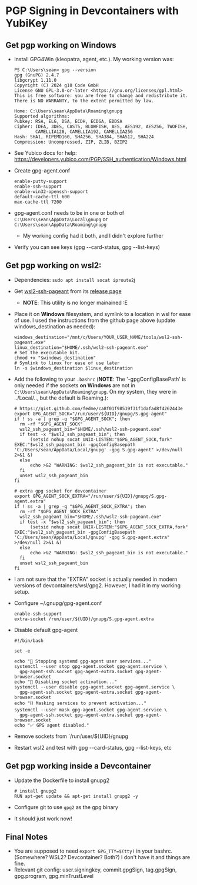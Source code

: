 # PGP Signing in Devcontainers with YubiKey

## Get pgp working on Windows

- Install GPG4Win (kleopatra, agent, etc.). My working version was:

      PS C:\Users\sean> gpg --version
      gpg (GnuPG) 2.4.7
      libgcrypt 1.11.0
      Copyright (C) 2024 g10 Code GmbH
      License GNU GPL-3.0-or-later <https://gnu.org/licenses/gpl.html>
      This is free software: you are free to change and redistribute it.
      There is NO WARRANTY, to the extent permitted by law.

      Home: C:\Users\sean\AppData\Roaming\gnupg
      Supported algorithms:
      Pubkey: RSA, ELG, DSA, ECDH, ECDSA, EDDSA
      Cipher: IDEA, 3DES, CAST5, BLOWFISH, AES, AES192, AES256, TWOFISH,
              CAMELLIA128, CAMELLIA192, CAMELLIA256
      Hash: SHA1, RIPEMD160, SHA256, SHA384, SHA512, SHA224
      Compression: Uncompressed, ZIP, ZLIB, BZIP2

- See Yubico docs for help: https://developers.yubico.com/PGP/SSH_authentication/Windows.html
- Create gpg-agent.conf

      enable-putty-support
      enable-ssh-support
      enable-win32-openssh-support
      default-cache-ttl 600
      max-cache-ttl 7200

- gpg-agent.conf needs to be in one or both of `C:\Users\sean\AppData\Local\gnupg` or `C:\Users\sean\AppData\Roaming\gnupg`
  - My working config had it both, and I didn't explore further
- Verify you can see keys (gpg --card-status, gpg --list-keys)

## Get pgp working on wsl2:

- Dependencies: `sudo apt install socat iproute2`j
- Get [wsl2-ssh-pageant](https://github.com/BlackReloaded/wsl2-ssh-pageant?tab=readme-ov-file) from its [release page](https://github.com/BlackReloaded/wsl2-ssh-pageant/releases/tag/v1.4.0)
  - **NOTE**: This utility is no longer mainained :E
- Place it on **Windows** filesystem, and symlink to a location in wsl for ease of use. I used the instructions from the github page above (update windows_destination as needed):

      windows_destination="/mnt/c/Users/YOUR_USER_NAME/tools/wsl2-ssh-pageant.exe"
      linux_destination="$HOME/.ssh/wsl2-ssh-pageant.exe"
      # Set the executable bit.
      chmod +x "$windows_destination"
      # Symlink to linux for ease of use later
      ln -s $windows_destination $linux_destination

- Add the following to your `.bashrc` (**NOTE**: The '-gpgConfigBasePath' is only needed if the sockets **on Windows** are not in `C:\Users\sean\AppData\Roaming\gnupg`. On my system, they were in ../Local/.., but the default is Roaming.):

      # https://gist.github.com/fedme/ca8f01f98519f31f1dafad8f4262443e
      export GPG_AGENT_SOCK="/run/user/${UID}/gnupg/S.gpg-agent"
      if ! ss -a | grep -q "$GPG_AGENT_SOCK"; then
        rm -rf "$GPG_AGENT_SOCK"
        wsl2_ssh_pageant_bin="$HOME/.ssh/wsl2-ssh-pageant.exe"
        if test -x "$wsl2_ssh_pageant_bin"; then
            (setsid nohup socat UNIX-LISTEN:"$GPG_AGENT_SOCK,fork" EXEC:"$wsl2_ssh_pageant_bin -gpgConfigBasepath 'C:/Users/sean/AppData/Local/gnupg' -gpg S.gpg-agent" >/dev/null 2>&1 &)
        else
            echo >&2 "WARNING: $wsl2_ssh_pageant_bin is not executable."
        fi
        unset wsl2_ssh_pageant_bin
      fi

      # extra gpg socket for devcontainer
      export GPG_AGENT_SOCK_EXTRA="/run/user/${UID}/gnupg/S.gpg-agent.extra"
      if ! ss -a | grep -q "$GPG_AGENT_SOCK_EXTRA"; then
        rm -rf "$GPG_AGENT_SOCK_EXTRA"
        wsl2_ssh_pageant_bin="$HOME/.ssh/wsl2-ssh-pageant.exe"
        if test -x "$wsl2_ssh_pageant_bin"; then
            (setsid nohup socat UNIX-LISTEN:"$GPG_AGENT_SOCK_EXTRA,fork" EXEC:"$wsl2_ssh_pageant_bin -gpgConfigBasepath 'C:/Users/sean/AppData/Local/gnupg' -gpg S.gpg-agent.extra" >/dev/null 2>&1 &)
        else
            echo >&2 "WARNING: $wsl2_ssh_pageant_bin is not executable."
        fi
        unset wsl2_ssh_pageant_bin
      fi

- I am not sure that the "EXTRA" socket is actually needed in modern versions of devcontainers/wsl/gpg2. However, I had it in my working setup.
- Configure ~/.gnupg/gpg-agent.conf

      enable-ssh-support
      extra-socket /run/user/${UID}/gnupg/S.gpg-agent.extra

- Disable default gpg-agent

      #!/bin/bash

      set -e

      echo "🛑 Stopping systemd gpg-agent user services..."
      systemctl --user stop gpg-agent.socket gpg-agent.service \
        gpg-agent-ssh.socket gpg-agent-extra.socket gpg-agent-browser.socket
      echo "🚫 Disabling socket activation..."
      systemctl --user disable gpg-agent.socket gpg-agent.service \
        gpg-agent-ssh.socket gpg-agent-extra.socket gpg-agent-browser.socket
      echo "⛓️ Masking services to prevent activation..."
      systemctl --user mask gpg-agent.socket gpg-agent.service \
        gpg-agent-ssh.socket gpg-agent-extra.socket gpg-agent-browser.socket
      echo "✅ GPG agent disabled."

- Remove sockets from `/run/user/${UID}/gnupg
- Restart wsl2 and test with gpg --card-status, gpg --list-keys, etc

## Get pgp working inside a Devcontainer

- Update the Dockerfile to install gnupg2

      # install gnupg2
      RUN apt-get update && apt-get install gnupg2 -y

- Configure git to use `gpg2` as the gpg binary
- It should just work now!

## Final Notes

- You are supposed to need `export GPG_TTY=$(tty)` in your bashrc. (Somewhere? WSL2? Devcontainer? Both?) I don't have it and things are fine.
- Relevant git config: user.signingkey, commit.gpgSign, tag.gpgSign, gpg.program, gpg.minTrustLevel
